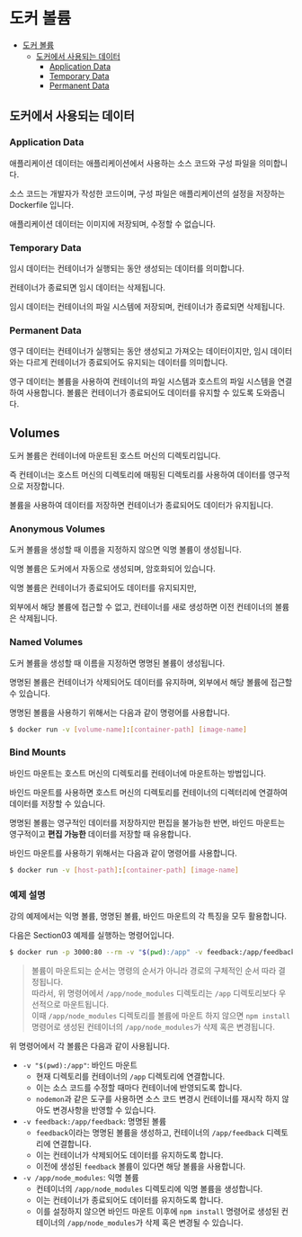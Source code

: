 # 도커 볼륨 

- [도커 볼륨](#도커-볼륨)
  - [도커에서 사용되는 데이터](#도커에서-사용되는-데이터)
    - [Application Data](#application-data)
    - [Temporary Data](#temporary-data)
    - [Permanent Data](#permanent-data)

## 도커에서 사용되는 데이터

### Application Data 

애플리케이션 데이터는 애플리케이션에서 사용하는 소스 코드와 구성 파일을 의미합니다.

소스 코드는 개발자가 작성한 코드이며, 구성 파일은 애플리케이션의 설정을 저장하는 Dockerfile 입니다.

애플리케이션 데이터는 이미지에 저장되며, 수정할 수 없습니다.

### Temporary Data

임시 데이터는 컨테이너가 실행되는 동안 생성되는 데이터를 의미합니다.

컨테이너가 종료되면 임시 데이터는 삭제됩니다.

임시 데이터는 컨테이너의 파일 시스템에 저장되며, 컨테이너가 종료되면 삭제됩니다.

### Permanent Data

영구 데이터는 컨테이너가 실행되는 동안 생성되고 가져오는 데이터이지만,
임시 데이터와는 다르게 컨테이너가 종료되어도 유지되는 데이터를 의미합니다.

영구 데이터는 볼륨을 사용하여 컨테이너의 파일 시스템과 호스트의 파일 시스템을 연결하여 사용합니다.
볼륨은 컨테이너가 종료되어도 데이터를 유지할 수 있도록 도와줍니다.

## Volumes

도커 볼륨은 컨테이너에 마운트된 호스트 머신의 디렉토리입니다.

즉 컨테이너는 호스트 머신의 디렉토리에 매핑된 디렉토리를 사용하여 데이터를 영구적으로 저장합니다.

볼륨을 사용하여 데이터를 저장하면 컨테이너가 종료되어도 데이터가 유지됩니다.

### Anonymous Volumes

도커 볼륨을 생성할 때 이름을 지정하지 않으면 익명 볼륨이 생성됩니다.

익명 볼륨은 도커에서 자동으로 생성되며, 암호화되어 있습니다. 

익명 볼륨은 컨테이너가 종료되어도 데이터를 유지되지만,

외부에서 해당 볼륨에 접근할 수 없고,
컨테이너를 새로 생성하면 이전 컨테이너의 볼륨은 삭제됩니다.

### Named Volumes

도커 볼륨을 생성할 때 이름을 지정하면 명명된 볼륨이 생성됩니다.

명명된 볼륨은 컨테이너가 삭제되어도 데이터를 유지하며,
외부에서 해당 볼륨에 접근할 수 있습니다.

명명된 볼륨을 사용하기 위해서는 다음과 같이 명령어를 사용합니다.

```bash
$ docker run -v [volume-name]:[container-path] [image-name]
```

### Bind Mounts

바인드 마운트는 호스트 머신의 디렉토리를 컨테이너에 마운트하는 방법입니다.

바인드 마운트를 사용하면 호스트 머신의 디렉토리를 컨테이너의 디렉터리에 연결하여 데이터를 저장할 수 있습니다.

명명된 볼륨는 영구적인 데이터를 저장하지만 편집을 불가능한 반면, 
바인드 마운트는 영구적이고 **편집 가능한** 데이터를 저장할 때 유용합니다. 

바인드 마운트를 사용하기 위해서는 다음과 같이 명령어를 사용합니다.

```bash
$ docker run -v [host-path]:[container-path] [image-name]
```

### 예제 설명

강의 예제에서는 익명 볼륨, 명명된 볼륨, 바인드 마운트의 각 특징을 모두 활용합니다.

다음은 Section03 예제를 실행하는 명령어입니다.

```bash
$ docker run -p 3000:80 --rm -v "$(pwd):/app" -v feedback:/app/feedback -v /app/node_modules feedback-app:volumes
```

> 볼륨이 마운트되는 순서는 명령의 순서가 아니라 경로의 구체적인 순서 따라 결정됩니다.  
> 따라서, 위 명령어에서 `/app/node_modules` 디렉토리는 `/app` 디렉토리보다 우선적으로 마운트됩니다.  
> 이때 `/app/node_modules` 디렉토리를 볼륨에 마운트 하지 않으면 `npm install` 명령어로 생성된 컨테이너의 `/app/node_modules`가 삭제 혹은 변경됩니다.

위 명령어에서 각 볼륨은 다음과 같이 사용됩니다.

* `-v "$(pwd):/app"`: 바인드 마운트
  * 현재 디렉토리를 컨테이너의 `/app` 디렉토리에 연결합니다.
  * 이는 소스 코드를 수정할 때마다 컨테이너에 반영되도록 합니다.
  * `nodemon`과 같은 도구를 사용하면 소스 코드 변경시 컨테이너를 재시작 하지 않아도 변경사항을 반영할 수 있습니다.
* `-v feedback:/app/feedback`: 명명된 볼륨
  * `feedback`이라는 명명된 볼륨을 생성하고, 컨테이너의 `/app/feedback` 디렉토리에 연결합니다.
  * 이는 컨테이너가 삭제되어도 데이터를 유지하도록 합니다.
  * 이전에 생성된 `feedback` 볼륨이 있다면 해당 볼륨을 사용합니다.
* `-v /app/node_modules`: 익명 볼륨
  * 컨테이너의 `/app/node_modules` 디렉토리에 익명 볼륨을 생성합니다.
  * 이는 컨테이너가 종료되어도 데이터를 유지하도록 합니다.
  * 이를 설정하지 않으면 바인드 마운트 이후에 `npm install` 명령어로 생성된 컨테이너의 `/app/node_modules`가 삭제 혹은 변경될 수 있습니다.
